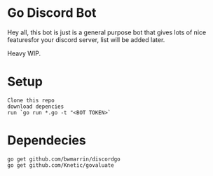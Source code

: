 # Go Discord Bot
Hey all, this bot is just is a general purpose bot that gives lots of nice featuresfor your discord server, list will be added later.

Heavy WIP.

# Setup
```
Clone this repo
download depencies
run `go run *.go -t "<BOT TOKEN>`
```

# Dependecies
```
go get github.com/bwmarrin/discordgo
go get github.com/Knetic/govaluate
```